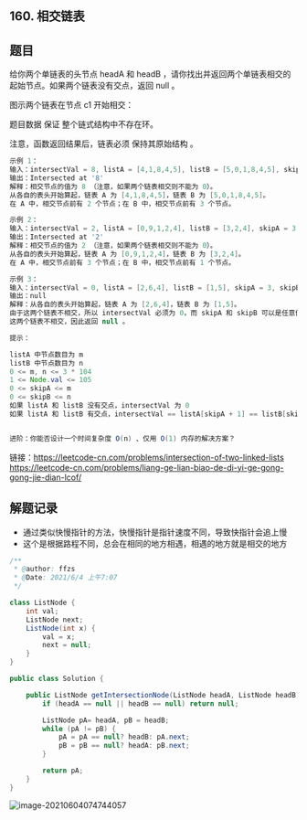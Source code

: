 ## 160. 相交链表

## 题目

给你两个单链表的头节点 headA 和 headB ，请你找出并返回两个单链表相交的起始节点。如果两个链表没有交点，返回 null 。

图示两个链表在节点 c1 开始相交：



题目数据 保证 整个链式结构中不存在环。

注意，函数返回结果后，链表必须 保持其原始结构 。

 

```java
示例 1：
输入：intersectVal = 8, listA = [4,1,8,4,5], listB = [5,0,1,8,4,5], skipA = 2, skipB = 3
输出：Intersected at '8'
解释：相交节点的值为 8 （注意，如果两个链表相交则不能为 0）。
从各自的表头开始算起，链表 A 为 [4,1,8,4,5]，链表 B 为 [5,0,1,8,4,5]。
在 A 中，相交节点前有 2 个节点；在 B 中，相交节点前有 3 个节点。

示例 2：
输入：intersectVal = 2, listA = [0,9,1,2,4], listB = [3,2,4], skipA = 3, skipB = 1
输出：Intersected at '2'
解释：相交节点的值为 2 （注意，如果两个链表相交则不能为 0）。
从各自的表头开始算起，链表 A 为 [0,9,1,2,4]，链表 B 为 [3,2,4]。
在 A 中，相交节点前有 3 个节点；在 B 中，相交节点前有 1 个节点。

示例 3：
输入：intersectVal = 0, listA = [2,6,4], listB = [1,5], skipA = 3, skipB = 2
输出：null
解释：从各自的表头开始算起，链表 A 为 [2,6,4]，链表 B 为 [1,5]。
由于这两个链表不相交，所以 intersectVal 必须为 0，而 skipA 和 skipB 可以是任意值。
这两个链表不相交，因此返回 null 。
```



```java
提示：

listA 中节点数目为 m
listB 中节点数目为 n
0 <= m, n <= 3 * 104
1 <= Node.val <= 105
0 <= skipA <= m
0 <= skipB <= n
如果 listA 和 listB 没有交点，intersectVal 为 0
如果 listA 和 listB 有交点，intersectVal == listA[skipA + 1] == listB[skipB + 1]


进阶：你能否设计一个时间复杂度 O(n) 、仅用 O(1) 内存的解决方案？
```


链接：https://leetcode-cn.com/problems/intersection-of-two-linked-lists
https://leetcode-cn.com/problems/liang-ge-lian-biao-de-di-yi-ge-gong-gong-jie-dian-lcof/
## 解题记录

+ 通过类似快慢指针的方法，快慢指针是指针速度不同，导致快指针会追上慢
+ 这个是根据路程不同，总会在相同的地方相遇，相遇的地方就是相交的地方



```java
/**
 * @author: ffzs
 * @Date: 2021/6/4 上午7:07
 */

class ListNode {
    int val;
    ListNode next;
    ListNode(int x) {
        val = x;
        next = null;
    }
}

public class Solution {

    public ListNode getIntersectionNode(ListNode headA, ListNode headB) {
        if (headA == null || headB == null) return null;

        ListNode pA= headA, pB = headB;
        while (pA != pB) {
            pA = pA == null? headB: pA.next;
            pB = pB == null? headA: pB.next;
        }

        return pA;
    }
}
```

![image-20210604074744057](https://gitee.com/ffzs/picture_go/raw/master/img/image-20210604074744057.png)